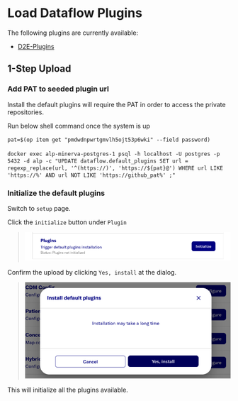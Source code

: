# Load Dataflow Plugins

The following plugins are currently available:
- [D2E-Plugins](https://github.com/alp-os/d2e-plugins)

## 1-Step Upload

### Add PAT to seeded plugin url
Install the default plugins will require the PAT in order to access the private repositories.

Run below shell command once the system is up

```
pat=$(op item get "pmdwdnpwrtgmvlh5ojt53p6wki" --field password)

docker exec alp-minerva-postgres-1 psql -h localhost -U postgres -p 5432 -d alp -c "UPDATE dataflow.default_plugins SET url = regexp_replace(url, '^(https://)', 'https://${pat}@') WHERE url LIKE 'https://%' AND url NOT LIKE 'https://github_pat%' ;"

```


###  Initialize the default plugins

Switch to `setup` page.

Click the `initialize` button under `Plugin` 
> ![](../../../docs/images/dataflow/PluginSetUp.png)


Confirm the upload by clicking `Yes, install` at the dialog.
> ![](../../../docs/images/dataflow/PluginSetUpDialog.png)

This will initialize all the plugins available.
